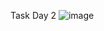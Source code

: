 Task Day 2 ![image](https://github.com/user-attachments/assets/ac388959-e290-4811-89c5-0da5d32cc295)
